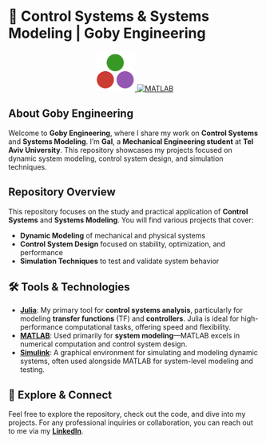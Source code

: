 # 🔧 Control Systems & Systems Modeling | Goby Engineering

<p align="center">
  <a href="https://julialang.org/">
    <img src="https://raw.githubusercontent.com/JuliaLang/julia-logo-graphics/refs/heads/master/images/julia-dots.svg" alt="Julia" width="80">
  </a>
  <a href="https://www.mathworks.com/products/matlab.html">
    <img src="https://www.svgrepo.com/show/373830/matlab.svg" alt="MATLAB" width="80">
  </a>
</p>

## About Goby Engineering

Welcome to **Goby Engineering**, where I share my work on **Control Systems** and **Systems Modeling**. I’m **Gal**, a **Mechanical Engineering student** at **Tel Aviv University**. This repository showcases my projects focused on dynamic system modeling, control system design, and simulation techniques.

## Repository Overview

This repository focuses on the study and practical application of **Control Systems** and **Systems Modeling**. You will find various projects that cover:

- **Dynamic Modeling** of mechanical and physical systems
- **Control System Design** focused on stability, optimization, and performance
- **Simulation Techniques** to test and validate system behavior

## 🛠️ Tools & Technologies

- **[Julia](https://julialang.org/)**: My primary tool for **control systems analysis**, particularly for modeling **transfer functions** (TF) and **controllers**. Julia is ideal for high-performance computational tasks, offering speed and flexibility.
- **[MATLAB](https://www.mathworks.com/products/matlab.html)**: Used primarily for **system modeling**—MATLAB excels in numerical computation and control system design.
- **[Simulink](https://www.mathworks.com/products/simulink.html)**: A graphical environment for simulating and modeling dynamic systems, often used alongside MATLAB for system-level modeling and testing.

## 🚀 Explore & Connect

Feel free to explore the repository, check out the code, and dive into my projects. For any professional inquiries or collaboration, you can reach out to me via my **[LinkedIn](https://www.linkedin.com/in/gal-ben/)**.
